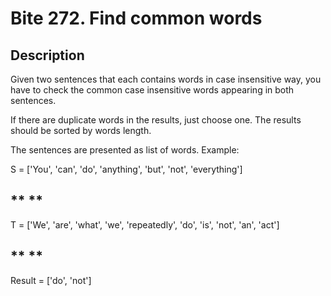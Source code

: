 # Bite 272. Find common words 

## Description

Given two sentences that each contains words in case insensitive way, you have to check the common case insensitive words appearing in both sentences.

If there are duplicate words in the results, just choose one. The results should be sorted by words length.

The sentences are presented as list of words. Example:

S = ['You', 'can', 'do', 'anything', 'but', 'not', 'everything']
##                  **                       **
T = ['We', 'are', 'what', 'we', 'repeatedly', 'do', 'is', 'not', 'an', 'act']
##                                             **          **
Result = ['do', 'not']

